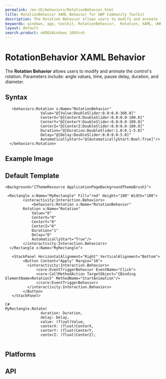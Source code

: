 ```yaml
---
permalink: /en-US/behaviors/RotationBehavior.html
title: RotationBehavior XAML Behavior for UWP Community Toolkit
description: The Rotation Behavior allows users to modify and animate the control's rotation 
keywords: windows, app, toolkit, RotationBehavior,  Rotation, XAML, UWP, animate rotation, behavior
layout: default
search.product: eADQiWindows 10XVcnh
---
```


# RotationBehavior XAML Behavior
The **Rotation Behavior** allows users to modify and animate the control's rotation. Parameters include: angle values, time, pause delay, duration, and diameter.

## Syntax
```xaml
   <behaviors:Rotation x:Name="RotationBehavior" 
				Value="@[Value:DoubleSlider:0.0:0.0-360.0]"
				CenterX="@[CenterX:DoubleSlider:0.0:0.0-100.0]" 
				CenterY="@[CenterY:DoubleSlider:0.0:0.0-100.0]" 
				CenterZ="@[CenterZ:DoubleSlider:0.0:0.0-100.0]" 
				Duration="@[Duration:DoubleSlider:1.0:0.1-5.0]" 
				Delay="@[Delay:DoubleSlider:0.0:0.0-5.0]" 
				AutomaticallyStart="@[AutomaticallyStart:Bool:True]"/>
  </behaviors:Rotation>
```
 
## Example Image


## Default Template
```xaml
<Background="{ThemeResource ApplicationPageBackgroundThemeBrush}">

 <Rectangle x:Name="MyRectangle" Fill="red" Height="100" Width="100">
        <interactivity:Interaction.Behaviors>
            <behaviors:Rotation x:Name="RotationBehavior" 
		Rotation x:Name="Rotation" 
			Value="0"
			CenterX="0" 
			CenterY="0" 
			CenterZ="0" 
			Duration="1" 
			Delay="0"
			AutomaticallyStart="True"/>
        </interactivity:Interaction.Behaviors>
  </Rectangle x:Name="MyRectangle">
        
   <StackPanel HorizontalAlignment="Right" VerticalAlignment="Bottom">
        <Button Content="Apply" Margin="10">
          <interactivity:Interaction.Behaviors>
              <core:EventTriggerBehavior EventName="Click">
              <core:CallMethodAction TargetObject="{Binding ElementName=Rotation}" MethodName="StartAnimation"/>
              </core:EventTriggerBehavior>
          </interactivity:Interaction.Behaviors>
        </Button>
   </StackPanel>

C#
MyRectangle.Rotate(
                duration: Duration,
                delay: Delay,
                value: (float)Value,
                centerX: (float)CenterX,
                centerY: (float)CenterY,
                centerZ: (float)CenterZ);
    
```

## Platforms

## API
